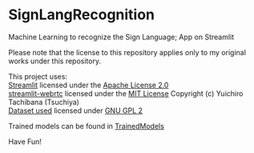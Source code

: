 # SignLangRecognition
Machine Learning to recognize the Sign Language; App on Streamlit<br>

Please note that the license to this repository applies only to my original works under this repository.

This project uses:<br>
[Streamlit](https://github.com/streamlit/streamlit) licensed under the [Apache License 2.0](https://www.apache.org/licenses/LICENSE-2.0)<br>
[streamlit-webrtc](https://github.com/whitphx/streamlit-webrtc) licensed under the [MIT License](https://github.com/whitphx/streamlit-webrtc/blob/main/LICENSE) Copyright (c) Yuichiro Tachibana (Tsuchiya)<br>
[Dataset used](https://www.kaggle.com/grassknoted/asl-alphabet) licensed under [GNU GPL 2](http://www.gnu.org/licenses/old-licenses/gpl-2.0.en.html)<br>

Trained models can be found in [TrainedModels](./TrainedModels)

Have Fun!
